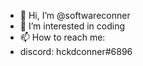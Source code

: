 - 👋 Hi, I’m @softwareconner
- 👀 I’m interested in coding
- 📫 How to reach me:
- discord: hckdconner#6896
